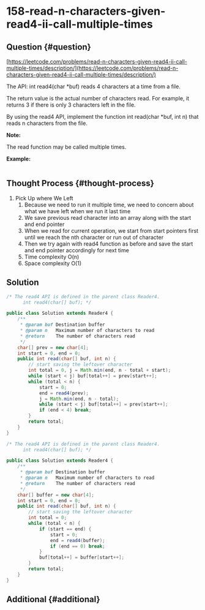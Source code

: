 # 158-read-n-characters-given-read4-ii-call-multiple-times

## Question {#question}

[https://leetcode.com/problems/read-n-characters-given-read4-ii-call-multiple-times/description/](https://leetcode.com/problems/read-n-characters-given-read4-ii-call-multiple-times/description/)

The API: int read4\(char \*buf\) reads 4 characters at a time from a file.

The return value is the actual number of characters read. For example, it returns 3 if there is only 3 characters left in the file.

By using the read4 API, implement the function int read\(char \*buf, int n\) that reads n characters from the file.

**Note:**    


The read function may be called multiple times.

**Example:**

```text

```

## Thought Process {#thought-process}

1. Pick Up where We Left
   1. Because we need to run it multiple time, we need to concern about what we have left when we run it last time
   2. We save previous read character into an array along with the start and end pointer
   3. When we read for current operation, we start from start pointers first until we reach the nth character or run out of character
   4. Then we try again with read4 function as before and save the start and end pointer accordingly for next time
   5. Time complexity O\(n\)
   6. Space complexity O\(1\)

## Solution

```java
/* The read4 API is defined in the parent class Reader4.
      int read4(char[] buf); */

public class Solution extends Reader4 {
    /**
     * @param buf Destination buffer
     * @param n   Maximum number of characters to read
     * @return    The number of characters read
     */
    char[] prev = new char[4];
    int start = 0, end = 0;
    public int read(char[] buf, int n) {
        // start saving the leftover character
        int total = 0, j = Math.min(end, n - total + start);
        while (start < j) buf[total++] = prev[start++];
        while (total < n) {
            start = 0;
            end = read4(prev);
            j = Math.min(end, n - total);
            while (start < j) buf[total++] = prev[start++];
            if (end < 4) break;
        }
        return total;
    }
}
```

```java
/* The read4 API is defined in the parent class Reader4.
      int read4(char[] buf); */

public class Solution extends Reader4 {
    /**
     * @param buf Destination buffer
     * @param n   Maximum number of characters to read
     * @return    The number of characters read
     */
    char[] buffer = new char[4];
    int start = 0, end = 0;
    public int read(char[] buf, int n) {
        // start saving the leftover character
        int total = 0;
        while (total < n) {
            if (start == end) {
                start = 0;
                end = read4(buffer);
                if (end == 0) break;
            }
            buf[total++] = buffer[start++];
        }
        return total;
    }
}
```

## Additional {#additional}

